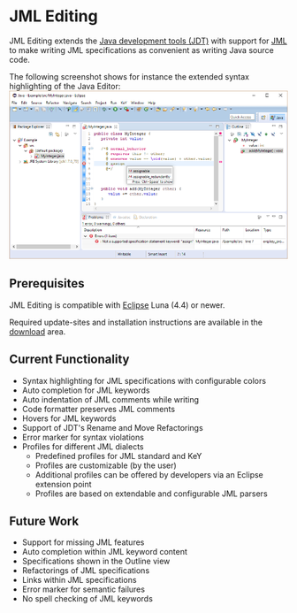 # JML Editing

JML Editing extends the [Java development tools
(JDT)](https://eclipse.org/jdt/) with support for
[JML](http://www.jmlspecs.org) to make writing JML specifications as
convenient as writing Java source code.

The following screenshot shows for instance the extended syntax
highlighting of the Java Editor:\
![JML Editing](JMLEditing.png "JML Editing")

## Prerequisites

JML Editing is compatible with [Eclipse](http://www.eclipse.org) Luna
(4.4) or newer.

Required update-sites and installation instructions are available in the
[download](https://www.key-project.org/download/) area.

## Current Functionality

-   Syntax highlighting for JML specifications with configurable colors
-   Auto completion for JML keywords
-   Auto indentation of JML comments while writing
-   Code formatter preserves JML comments
-   Hovers for JML keywords
-   Support of JDT\'s Rename and Move Refactorings
-   Error marker for syntax violations
-   Profiles for different JML dialects
    -   Predefined profiles for JML standard and KeY
    -   Profiles are customizable (by the user)
    -   Additional profiles can be offered by developers via an Eclipse
        extension point
    -   Profiles are based on extendable and configurable JML parsers

## Future Work

-   Support for missing JML features
-   Auto completion within JML keyword content
-   Specifications shown in the Outline view
-   Refactorings of JML specifications
-   Links within JML specifications
-   Error marker for semantic failures
-   No spell checking of JML keywords
